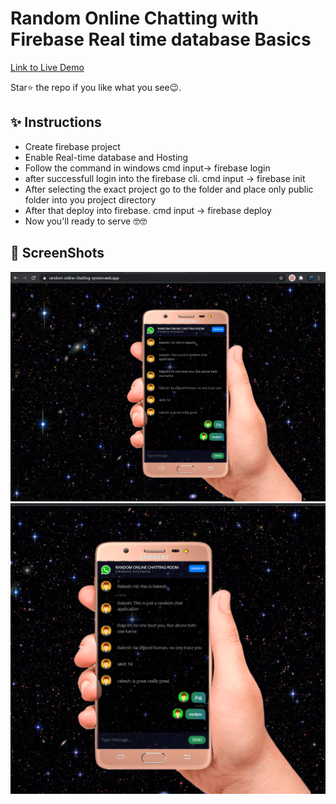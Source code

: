 
# Random Online Chatting with Firebase Real time database Basics


[Link to Live Demo](https://random-online-chatting-system.web.app/)

Star⭐ the repo if you like what you see😉.


## ✨ Instructions
* Create firebase project
* Enable Real-time database and Hosting
* Follow the command in windows cmd input-> firebase login
* after successfull login into the firebase cli. cmd input -> firebase init
* After selecting the exact project go to the folder and place only public folder into you project directory
* After that deploy into firebase. cmd input -> firebase deploy
* Now you'll ready to serve 🤓🤓


## 📸 ScreenShots
![Image](Screenshot.png)
![Image](random-chatting.png)
